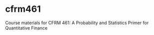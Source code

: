 # cfrm461
Course materials for CFRM 461: A Probability and Statistics Primer for Quantitative Finance
